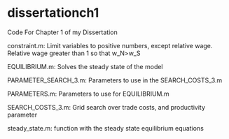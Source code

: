 # dissertationch1
Code For Chapter 1 of my Dissertation

constraint.m: Limit variables to positive numbers, except relative wage. Relative wage greater than 1 so that w_N>w_S

EQUILIBRIUM.m: Solves the steady state of the model

PARAMETER_SEARCH_3.m: Parameters to use in the SEARCH_COSTS_3.m

PARAMETERS.m: Parameters to use for EQUILIBRIUM.m

SEARCH_COSTS_3.m: Grid search over trade costs, and productivity parameter

steady_state.m: function with the steady state equilibrium equations
